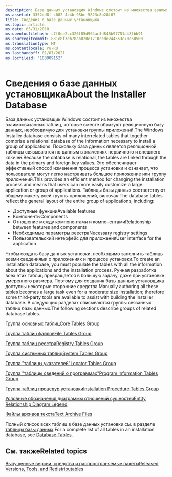 ```yaml
---
description: База данных установщик Windows состоит из множества взаимосвязанных таблиц, которые вместе образуют реляционную базу данных, необходимую для установки группы приложений.
ms.assetid: 3352dd8f-c082-4c4b-98be-5823c8b28f07
title: Сведения о базе данных установщика
ms.topic: article
ms.date: 05/31/2018
ms.openlocfilehash: c7f0ee2cc326f85d964ac3d845b97751a48fbb91
ms.sourcegitcommit: 831e8f3db78ab820e1710cede244553c70e50500
ms.translationtype: MT
ms.contentlocale: ru-RU
ms.lasthandoff: 01/07/2021
ms.locfileid: "103909152"
---
```

# <a name="about-the-installer-database"></a><span data-ttu-id="0ed47-103">Сведения о базе данных установщика</span><span class="sxs-lookup"><span data-stu-id="0ed47-103">About the Installer Database</span></span>

<span data-ttu-id="0ed47-104">База данных установщик Windows состоит из множества взаимосвязанных таблиц, которые вместе образуют реляционную базу данных, необходимую для установки группы приложений.</span><span class="sxs-lookup"><span data-stu-id="0ed47-104">The Windows Installer database consists of many interrelated tables that together comprise a relational database of the information necessary to install a group of applications.</span></span> <span data-ttu-id="0ed47-105">Поскольку база данных является реляционной, таблицы связываются по данным в значениях первичного и внешнего ключей.</span><span class="sxs-lookup"><span data-stu-id="0ed47-105">Because the database is relational, the tables are linked through the data in the primary and foreign key values.</span></span> <span data-ttu-id="0ed47-106">Это обеспечивает эффективный способ изменения процесса установки и означает, что пользователи могут легко настраивать большое приложение или группу приложений.</span><span class="sxs-lookup"><span data-stu-id="0ed47-106">This provides an efficient method for changing the installation process and means that users can more easily customize a large application or group of applications.</span></span> <span data-ttu-id="0ed47-107">Таблицы базы данных соответствуют общему макету всей группы приложений, включая:</span><span class="sxs-lookup"><span data-stu-id="0ed47-107">The database tables reflect the general layout of the entire group of applications, including:</span></span>

-   <span data-ttu-id="0ed47-108">Доступные функции</span><span class="sxs-lookup"><span data-stu-id="0ed47-108">Available features</span></span>
-   <span data-ttu-id="0ed47-109">Компоненты</span><span class="sxs-lookup"><span data-stu-id="0ed47-109">Components</span></span>
-   <span data-ttu-id="0ed47-110">Отношение между компонентами и компонентами</span><span class="sxs-lookup"><span data-stu-id="0ed47-110">Relationship between features and components</span></span>
-   <span data-ttu-id="0ed47-111">Необходимые параметры реестра</span><span class="sxs-lookup"><span data-stu-id="0ed47-111">Necessary registry settings</span></span>
-   <span data-ttu-id="0ed47-112">Пользовательский интерфейс для приложения</span><span class="sxs-lookup"><span data-stu-id="0ed47-112">User interface for the application</span></span>

<span data-ttu-id="0ed47-113">Чтобы создать базу данных установки, необходимо заполнить таблицы всеми сведениями о приложениях и процессе установки.</span><span class="sxs-lookup"><span data-stu-id="0ed47-113">To create an installation database, you must populate the tables with all the information about the applications and the installation process.</span></span> <span data-ttu-id="0ed47-114">Ручная разработка всех этих таблиц превращается в большую задачу, даже при установке умеренного размера. Поэтому для создания базы данных установщика доступны некоторые сторонние средства.</span><span class="sxs-lookup"><span data-stu-id="0ed47-114">Manually authoring all these tables becomes a large task even for a moderate size installation; therefore some third-party tools are available to assist with building the installer database.</span></span> <span data-ttu-id="0ed47-115">В следующих разделах описываются группы связанных таблиц базы данных.</span><span class="sxs-lookup"><span data-stu-id="0ed47-115">The following sections describe groups of related database tables.</span></span>

[<span data-ttu-id="0ed47-116">Группа основных таблиц</span><span class="sxs-lookup"><span data-stu-id="0ed47-116">Core Tables Group</span></span>](core-tables-group.md)

[<span data-ttu-id="0ed47-117">Группа таблиц файлов</span><span class="sxs-lookup"><span data-stu-id="0ed47-117">File Tables Group</span></span>](file-tables-group.md)

[<span data-ttu-id="0ed47-118">Группа таблиц реестра</span><span class="sxs-lookup"><span data-stu-id="0ed47-118">Registry Tables Group</span></span>](registry-tables-group.md)

[<span data-ttu-id="0ed47-119">Группа системных таблиц</span><span class="sxs-lookup"><span data-stu-id="0ed47-119">System Tables Group</span></span>](system-tables-group.md)

[<span data-ttu-id="0ed47-120">Группа "таблицы указателей"</span><span class="sxs-lookup"><span data-stu-id="0ed47-120">Locator Tables Group</span></span>](locator-tables-group.md)

[<span data-ttu-id="0ed47-121">Группа "таблицы сведений о программах"</span><span class="sxs-lookup"><span data-stu-id="0ed47-121">Program Information Tables Group</span></span>](program-information-tables-group.md)

[<span data-ttu-id="0ed47-122">Группа таблиц процедур установки</span><span class="sxs-lookup"><span data-stu-id="0ed47-122">Installation Procedure Tables Group</span></span>](installation-procedure-tables-group.md)

[<span data-ttu-id="0ed47-123">Условные обозначения диаграммы отношений сущностей</span><span class="sxs-lookup"><span data-stu-id="0ed47-123">Entity Relationship Diagram Legend</span></span>](entity-relationship-diagram-legend.md)

[<span data-ttu-id="0ed47-124">Файлы архивов текста</span><span class="sxs-lookup"><span data-stu-id="0ed47-124">Text Archive Files</span></span>](text-archive-files.md)

<span data-ttu-id="0ed47-125">Полный список всех таблиц в базе данных установки см. в разделе [таблицы базы данных](database-tables.md).</span><span class="sxs-lookup"><span data-stu-id="0ed47-125">For a complete list of all tables in an installation database, see [Database Tables](database-tables.md).</span></span>

## <a name="related-topics"></a><span data-ttu-id="0ed47-126">См. также</span><span class="sxs-lookup"><span data-stu-id="0ed47-126">Related topics</span></span>

<dl> <dt>

[<span data-ttu-id="0ed47-127">Выпущенные версии, средства и распространяемые пакеты</span><span class="sxs-lookup"><span data-stu-id="0ed47-127">Released Versions, Tools, and Redistributables</span></span>](released-versions-tools-and-redistributables.md)
</dt> </dl>

 

 



